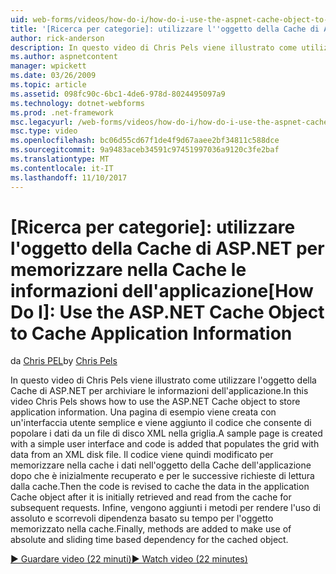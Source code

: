 ```yaml
---
uid: web-forms/videos/how-do-i/how-do-i-use-the-aspnet-cache-object-to-cache-application-information
title: '[Ricerca per categorie]: utilizzare l''oggetto della Cache di ASP.NET per memorizzare nella Cache le informazioni dell''applicazione | Documenti Microsoft'
author: rick-anderson
description: In questo video di Chris Pels viene illustrato come utilizzare l'oggetto della Cache di ASP.NET per archiviare le informazioni dell'applicazione. Una pagina di esempio viene creata con una semplice interfaccia utente un...
ms.author: aspnetcontent
manager: wpickett
ms.date: 03/26/2009
ms.topic: article
ms.assetid: 098fc90c-6bc1-4de6-978d-8024495097a9
ms.technology: dotnet-webforms
ms.prod: .net-framework
msc.legacyurl: /web-forms/videos/how-do-i/how-do-i-use-the-aspnet-cache-object-to-cache-application-information
msc.type: video
ms.openlocfilehash: bc06d55cd67f1de4f9d67aaee2bf34811c588dce
ms.sourcegitcommit: 9a9483aceb34591c97451997036a9120c3fe2baf
ms.translationtype: MT
ms.contentlocale: it-IT
ms.lasthandoff: 11/10/2017
---
```

<a name="how-do-i-use-the-aspnet-cache-object-to-cache-application-information"></a><span data-ttu-id="95cf6-104">[Ricerca per categorie]: utilizzare l'oggetto della Cache di ASP.NET per memorizzare nella Cache le informazioni dell'applicazione</span><span class="sxs-lookup"><span data-stu-id="95cf6-104">[How Do I]: Use the ASP.NET Cache Object to Cache Application Information</span></span>
====================
<span data-ttu-id="95cf6-105">da [Chris PEL](https://twitter.com/chrispels)</span><span class="sxs-lookup"><span data-stu-id="95cf6-105">by [Chris Pels](https://twitter.com/chrispels)</span></span>

<span data-ttu-id="95cf6-106">In questo video di Chris Pels viene illustrato come utilizzare l'oggetto della Cache di ASP.NET per archiviare le informazioni dell'applicazione.</span><span class="sxs-lookup"><span data-stu-id="95cf6-106">In this video Chris Pels shows how to use the ASP.NET Cache object to store application information.</span></span> <span data-ttu-id="95cf6-107">Una pagina di esempio viene creata con un'interfaccia utente semplice e viene aggiunto il codice che consente di popolare i dati da un file di disco XML nella griglia.</span><span class="sxs-lookup"><span data-stu-id="95cf6-107">A sample page is created with a simple user interface and code is added that populates the grid with data from an XML disk file.</span></span> <span data-ttu-id="95cf6-108">Il codice viene quindi modificato per memorizzare nella cache i dati nell'oggetto della Cache dell'applicazione dopo che è inizialmente recuperato e per le successive richieste di lettura dalla cache.</span><span class="sxs-lookup"><span data-stu-id="95cf6-108">Then the code is revised to cache the data in the application Cache object after it is initially retrieved and read from the cache for subsequent requests.</span></span> <span data-ttu-id="95cf6-109">Infine, vengono aggiunti i metodi per rendere l'uso di assoluto e scorrevoli dipendenza basato su tempo per l'oggetto memorizzato nella cache.</span><span class="sxs-lookup"><span data-stu-id="95cf6-109">Finally, methods are added to make use of absolute and sliding time based dependency for the cached object.</span></span>

[<span data-ttu-id="95cf6-110">&#9654; Guardare video (22 minuti)</span><span class="sxs-lookup"><span data-stu-id="95cf6-110">&#9654; Watch video (22 minutes)</span></span>](https://channel9.msdn.com/Blogs/ASP-NET-Site-Videos/how-do-i-use-the-aspnet-cache-object-to-cache-application-information)
